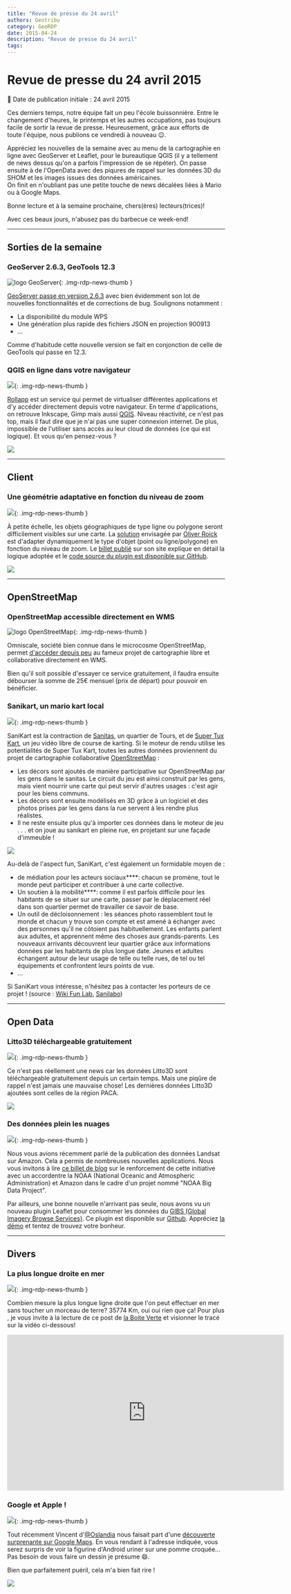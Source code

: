 ```yaml
---
title: "Revue de presse du 24 avril"
authors: Geotribu
category: GeoRDP
date: 2015-04-24
description: "Revue de presse du 24 avril"
tags:
---
```


# Revue de presse du 24 avril 2015

:calendar: Date de publication initiale : 24 avril 2015

Ces derniers temps, notre équipe fait un peu l'école buissonnière. Entre le changement d'heures, le printemps et les autres occupations, pas toujours facile de sortir la revue de presse. Heureusement, grâce aux efforts de toute l'équipe, nous publions ce vendredi à nouveau :wink:.

Appréciez les nouvelles de la semaine avec au menu de la cartographie en ligne avec GeoServer et Leaflet, pour le bureautique QGIS (il y a tellement de news dessus qu'on a parfois l'impression de se répéter). On passe ensuite à de l'OpenData avec des piqures de rappel sur les données 3D du SHOM et les images issues des données américaines.  
On finit en n'oubliant pas une petite touche de news décalées liées à Mario ou à Google Maps.

Bonne lecture et à la semaine prochaine, chers(ères) lecteurs(trices)!

Avec ces beaux jours, n'abusez pas du barbecue ce week-end!

----

## Sorties de la semaine

### GeoServer 2.6.3, GeoTools 12.3

![logo GeoServer](https://cdn.geotribu.fr/img/logos-icones/logiciels_librairies/geoserver.png "logo GeoServer"){: .img-rdp-news-thumb }

[GeoServer passe en version 2.6.3](http://blog.geoserver.org/2015/04/20/geoserver-2-6-3-released/) avec bien évidemment son lot de nouvelles fonctionnalités et de corrections de bug. Soulignons notamment :

- La disponibilité du module WPS
- Une génération plus rapide des fichiers JSON en projection 900913
- ...

Comme d'habitude cette nouvelle version se fait en conjonction de celle de GeoTools qui passe en 12.3.

### QGIS en ligne dans votre navigateur

![](https://cdn.geotribu.fr/img/logos-icones/logiciels_librairies/qgis.png){: .img-rdp-news-thumb }

[Rollapp](https://www.rollapp.com/) est un service qui permet de virtualiser différentes applications et d'y accéder directement depuis votre navigateur. En terme d'applications, on retrouve Inkscape, Gimp mais aussi [QGIS](https://www.rollapp.com/app/qgis). Niveau réactivité, ce n'est pas top, mais il faut dire que je n'ai pas une super connexion internet. De plus, impossible de l'utiliser sans accès au leur cloud de données (ce qui est logique). Et vous qu'en pensez-vous ?

![](https://cdn.geotribu.fr/img/articles-blog-rdp/capture-ecran/qgis_online.png)

----

## Client

### Une géométrie adaptative en fonction du niveau de zoom

![](https://cdn.geotribu.fr/img/logos-icones/logiciels_librairies/leaflet.png){: .img-rdp-news-thumb }

À petite échelle, les objets géographiques de type ligne ou polygone seront difficilement visibles sur une carte. La [solution](http://oliverroick.de/code/2015/leaflet-deflate.html) envisagée par [Oliver Roick](http://oliverroick.de/) est d'adapter dynamiquement le type d'objet (point ou ligne/polygone) en fonction du niveau de zoom. Le [billet publié](http://oliverroick.de/code/2015/leaflet-deflate.html) sur son site explique en détail la logique adoptée et le [code source du plugin est disponible sur GitHub](https://github.com/oliverroick/Leaflet.Deflate/blob/master/src/L.Map.Deflate.js).

![](https://cdn.geotribu.fr/img/articles-blog-rdp/capture-ecran/Leaflet.Deflate.gif)

----

## OpenStreetMap

### OpenStreetMap accessible directement en WMS

![logo OpenStreetMap](https://cdn.geotribu.fr/img/logos-icones/OpenStreetMap/Openstreetmap.png "logo OSM"){: .img-rdp-news-thumb }

Omniscale, société bien connue dans le microcosme OpenStreetMap, permet [d'accéder depuis peu](http://omniscale.com/blog/use-openstreetmap-everywhere/) au fameux projet de cartographie libre et collaborative directement en WMS.

Bien qu'il soit possible d'essayer ce service gratuitement, il faudra ensuite débourser la somme de 25€ mensuel (prix de départ) pour pouvoir en bénéficier.

### Sanikart, un mario kart local

![](https://cdn.geotribu.fr/img/internal/icons-rdp-news/world.png){: .img-rdp-news-thumb }

SaniKart est la contraction de [Sanitas](https://fr.wikipedia.org/wiki/Sanitas), un quartier de Tours, et de [Super Tux Kart](http://supertuxkart.sourceforge.net/), un jeu vidéo libre de course de karting. Si le moteur de rendu utilise les potentialités de Super Tux Kart, toutes les autres données proviennent du projet de cartographie collaborative [OpenStreetMap](http://openstreetmap.org/) :

- Les décors sont ajoutés de manière participative sur OpenStreetMap par les gens dans le sanitas. Le circuit du jeu est ainsi construit par les gens, mais vient nourrir une carte qui peut servir d'autres usages : c'est agir pour les biens communs.
- Les décors sont ensuite modélisés en 3D grâce à un logiciel et des photos prises par les gens dans la rue servent à les rendre plus réalistes.
- Il ne reste ensuite plus qu'à importer ces données dans le moteur de jeu . . . et on joue au sanikart en pleine rue, en projetant sur une façade d'immeuble !

![](https://cdn.geotribu.fr/img/articles-blog-rdp/capture-ecran/Sanikart_20131219-2-720x499.jpg)

Au-delà de l'aspect fun, SaniKart, c'est également un formidable moyen de :

- de médiation pour les acteurs sociaux****: chacun se promène, tout le monde peut participer et contribuer à une carte collective.
- Un soutien à la mobilité****: comme il est parfois difficile pour les habitants de se situer sur une carte, passer par le déplacement réel dans son quartier permet de travailler ce savoir de base.
- Un outil de décloisonnement : les séances photo rassemblent tout le monde et chacun y trouve son compte et est amené à échanger avec des personnes qu'il ne côtoient pas habituellement. Les enfants parlent aux adultes, et apprennent même des choses aux grands-parents. Les nouveaux arrivants découvrent leur quartier grâce aux informations données par les habitants de plus longue date. Jeunes et adultes échangent autour de leur usage de telle ou telle rues, de tel ou tel équipements et confrontent leurs points de vue.
- ...

Si SaniKart vous intéresse, n'hésitez pas à contacter les porteurs de ce projet ! (source : [Wiki Fun Lab](http://wiki.funlab.fr/index.php?title=Sanikart), [Sanilabo](http://www.sanilabo.org/lancement-operation-sanikart/))

----

## Open Data

### Litto3D téléchargeable gratuitement

![](https://cdn.geotribu.fr/img/logos-icones/entreprises_association/shom.jpg){: .img-rdp-news-thumb }

Ce n'est pas réellement une news car les données Litto3D sont téléchargeable gratuitement depuis un certain temps. Mais une piqûre de rappel n'est jamais une mauvaise chose! Les dernières données Litto3D ajoutées sont celles de la région PACA.

![](https://cdn.geotribu.fr/img/articles-blog-rdp/capture-ecran/Litto3D.png)

### Des données plein les nuages

![](https://cdn.geotribu.fr/img/internal/icons-rdp-news/world.png){: .img-rdp-news-thumb }

Nous vous avions récemment parlé de la publication des données Landsat sur Amazon. Cela a permis de nombreuses nouvelles applications. Nous vous invitons à lire [ce billet de blog](https://aws.amazon.com/fr/blogs/aws/announcing-the-noaa-big-data-project/ "NOAA Big Data Project blog post amazon") sur le renforcement de cette initiative avec un accordentre la NOAA (National Oceanic and Atmospheric Administration) et Amazon dans le cadre d'un projet nommé "NOAA Big Data Project".

Par ailleurs, une bonne nouvelle n'arrivant pas seule, nous avons vu un nouveau plugin Leaflet pour consommer les données du [GIBS (Global Imagery Browse Services)](https://earthdata.nasa.gov/about-eosdis/science-system-description/eosdis-components/global-imagery-browse-services-gibs). Ce plugin est disponible sur [Github](https://github.com/aparshin/leaflet-GIBS). Appréciez [la démo](https://aparshin.github.io/leaflet-GIBS/examples/ "Demo Leaflet GIBS") et tentez de trouvez votre bonheur.

----

## Divers

### La plus longue droite en mer

![](https://cdn.geotribu.fr/img/logos-icones/divers/boussole.png){: .img-rdp-news-thumb }

Combien mesure la plus longue ligne droite que l'on peut effectuer en mer sans toucher un morceau de terre? 35774 Km, oui oui rien que ça! Pour plus , je vous invite à la lecture de ce post de [la Boite Verte](http://www.laboiteverte.fr/la-plus-longue-ligne-droite-en-mer/) et visionner le tracé sur la vidéo ci-dessous!

<iframe src="https://www.youtube.com/embed/S5HgaVZwvCM?feature=player_embedded" frameborder="0" height="360" width="640"></iframe>

### Google et Apple !

![](https://cdn.geotribu.fr/img/internal/icons-rdp-news/world.png){: .img-rdp-news-thumb }

Tout récemment Vincent d'[@Oslandia](https://twitter.com/Oslandia_fr) nous faisait part d'une [découverte surprenante sur Google Maps](https://www.google.com/maps/place/33%C2%B030%2752.5%22N+73%C2%B003%2733.2%22E/@33.5144983,73.057527,16z/data=!4m2!3m1!1s0x0:0x0). En vous rendant à l'adresse indiquée, vous serez surpris de voir la figurine d'Android uriner sur une pomme croquée... Pas besoin de vous faire un dessin je présume :smile:.

Bien que parfaitement puéril, cela m'a bien fait rire !

![](https://cdn.geotribu.fr/img/articles-blog-rdp/capture-ecran/figurine_android_apple.png)
